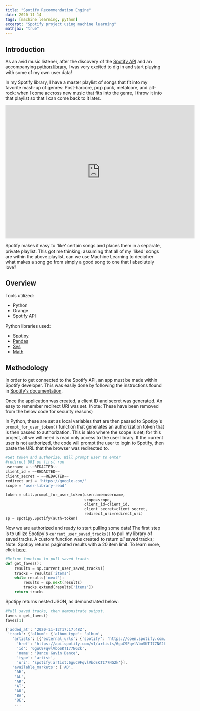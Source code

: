 ```yaml
---
title: "Spotify Recommendation Engine"
date: 2020-11-14
tags: [machine learning, python]
excerpt: "Spotify project using machine learning"
mathjax: "true"
---
```

## Introduction
As an avid music listener, after the discovery of the [Spotify API](https://developer.spotify.com/documentation/web-api/) and an accompanying [python library](https://spotipy.readthedocs.io/en/2.16.1/#), I was very excited to dig in and start playing with some of my own user data!

In my Spotify library, I have a master playlist of songs that fit into my favorite mash-up of genres: Post-harcore, pop punk, metalcore, and alt-rock; when I come accross new music that fits into the genre, I throw it into that playlist so that I can come back to it later.
<div>
  <iframe src="https://open.spotify.com/embed/playlist/3dgfLqrR0v70pKNb961q6q" width="600" height="420" frameborder="0" allowtransparency="true" allow="encrypted-media"></iframe>
</div>


Spotify makes it easy to 'like' certain songs and places them in a separate, private playlist.
This got me thinking; assuming that all of my 'liked' songs are within the above playlist, can we use Machine Learning to decipher what makes a song go from simply a good song to one that I absolutely love?


## Overview
Tools utilized:
* Python
* Orange
* Spotify API


Python libraries used:
* [Spotipy](https://spotipy.readthedocs.io/en/2.16.1/#)
* [Pandas](https://pandas.pydata.org/docs/)
* [Sys](https://docs.python.org/3/library/sys.html)
* [Math](https://docs.python.org/3/library/math.html)


## Methodology

In order to get connected to the Spotify API, an app must be made within Spotify developer. This was easily done by following the instructions found in [Spotify's documentation](https://developer.spotify.com/documentation/web-api/quick-start/).

Once the application was created, a client ID and secret was generated. An easy to remember redirect URI was set.
(Note: These have been removed from the below code for security reasons)

In Python, these are set as local variables that are then passed to Spotipy's `prompt_for_user_token()` function that generates an authorization token that is then passed to authorization. This is also where the scope is set; for this project, all we will need is read only access to the user library. If the current user is not authorized, the code will prompt the user to login to Spotify, then paste the URL that the browser was redirected to.

```python
#Get token and authorize. Will prompt user to enter
#redirect URI on first run
username = ~~REDACTED~~
client_id = ~~REDACTED~~
client_secret = ~~REDACTED~~
redirect_uri = 'https://google.com/'
scope = 'user-library-read'

token = util.prompt_for_user_token(username=username,
                                   scope=scope,
                                   client_id=client_id,   
                                   client_secret=client_secret,     
                                   redirect_uri=redirect_uri)
sp = spotipy.Spotify(auth=token)
```


Now we are authorized and ready to start pulling some data!
The first step is to utilize Spotipy's `current_user_saved_tracks()` to pull my library of saved tracks.
A custom function was created to return *all* saved tracks; Note: Spotipy returns paginated results with a 20 item limit. To learn more, click [here](https://spotipy.readthedocs.io/en/2.16.1/#spotipy.client.Spotify.current_user_saved_tracks).
```python
#Define function to pull saved tracks
def get_faves():
    results = sp.current_user_saved_tracks()
    tracks = results['items']
    while results['next']:
        results = sp.next(results)
        tracks.extend(results['items'])
    return tracks
```

Spotipy returns nested JSON, as demonstrated below:
```python
#Pull saved tracks, then demonstrate output.
faves = get_faves()
faves[1]

{'added_at': '2020-11-12T17:17:48Z',
 'track': {'album': {'album_type': 'album',
   'artists': [{'external_urls': {'spotify': 'https://open.spotify.com/artist/6guC9FqvlVboSKTI77NG2k'},
     'href': 'https://api.spotify.com/v1/artists/6guC9FqvlVboSKTI77NG2k',
     'id': '6guC9FqvlVboSKTI77NG2k',
     'name': 'Dance Gavin Dance',
     'type': 'artist',
     'uri': 'spotify:artist:6guC9FqvlVboSKTI77NG2k'}],
   'available_markets': ['AD',
    'AE',
    'AL',
    'AR',
    'AT',
    'AU',
    'BA',
    'BE',
    ...
```
